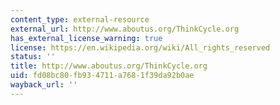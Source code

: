 ```yaml
---
content_type: external-resource
external_url: http://www.aboutus.org/ThinkCycle.org
has_external_license_warning: true
license: https://en.wikipedia.org/wiki/All_rights_reserved
status: ''
title: http://www.aboutus.org/ThinkCycle.org
uid: fd08bc80-fb93-4711-a768-1f39da92b0ae
wayback_url: ''
---
```

